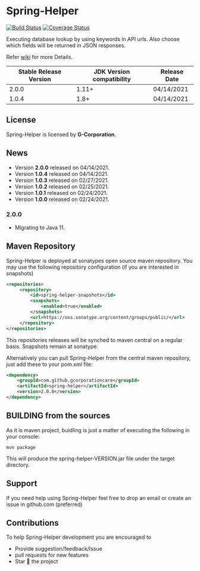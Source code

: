 # Spring-Helper
[![Build Status](https://api.travis-ci.com/gcorporationcare/spring-helper.svg?branch=master)](https://api.travis-ci.com/gcorporationcare/spring-helper.svg?branch=master)
[![Coverage Status](https://coveralls.io/repos/github/gcorporationcare/spring-helper/badge.svg?branch=master)](https://coveralls.io/github/gcorporationcare/spring-helper?branch=master)


Executing database lookup by using keywords in API urls. Also choose which fields will be returned in JSON responses.

Refer [wiki](https://github.com/gcorporationcare/spring-helper/wiki) for more Details.


| Stable Release Version | JDK Version compatibility | Release Date |
| ------------- | ------------- | ------------|
| 2.0.0  |1.11+ | 04/14/2021 |
| 1.0.4  | 1.8+ | 04/14/2021 |

## License

Spring-Helper is licensed by **G-Corporation**.

## News
* Version **2.0.0** released on 04/14/2021.
* Version **1.0.4** released on 04/14/2021.
* Version **1.0.3** released on 02/27/2021.
* Version **1.0.2** released on 02/25/2021.
* Version **1.0.1** released on 02/24/2021.
* Version **1.0.0** released on 02/24/2021.

### 2.0.0

* Migrating to Java 11.

## Maven Repository

Spring-Helper is deployed at sonatypes open source maven repository. You may use the following repository configuration (if you are interested in snapshots)

```xml
<repositories>
     <repository>
         <id>spring-helper-snapshots</id>
         <snapshots>
             <enabled>true</enabled>
         </snapshots>
         <url>https://oss.sonatype.org/content/groups/public/</url>
     </repository>
</repositories>
```
This repositories releases will be synched to maven central on a regular basis. Snapshots remain at sonatype.

Alternatively you can  pull Spring-Helper from the central maven repository, just add these to your pom.xml file:
```xml
<dependency>
	<groupId>com.github.gcorporationcare</groupId>
	<artifactId>spring-helper</artifactId>
	<version>2.0.0</version>
</dependency>
```

## BUILDING from the sources

As it is maven project, buidling is just a matter of executing the following in your console:

	mvn package

This will produce the spring-helper-VERSION.jar file under the target directory.

## Support
If you need help using Spring-Helper feel free to drop an email or create an issue in github.com (preferred)

## Contributions
To help Spring-Helper development you are encouraged to  
* Provide suggestion/feedback/Issue
* pull requests for new features
* Star :star2: the project
